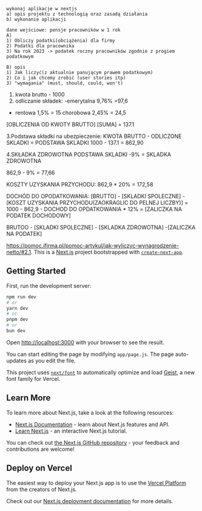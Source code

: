 ```
wykonaj aplikacje w nextjs
a) opis projektu z technologią oraz zasadą działania
b) wykonanie aplikacji

dane wejściowe: pensje pracowników w 1 rok
A)
1) Obliczy podatki(obciążenia) dla firmy
2) Podatki dla pracownika
3) Na rok 2023 -> podatek roczny pracowników zgodnie z progiem podatkowym

B) opis
1) Jak liczyć(z aktualnie panującym prawem podatkowym)
2) Co i jak chcemy zrobić (user stories itp)
3) "wymagania" (must, should, could, won't)
```
1. kwota brutto - 1000
2. odliczanie składek: 
-emerytalna 9,76% =97,6
- rentowa 1,5% = 15
chorobowa 2,45% = 24,5


[OBLICZENIA OD KWOTY BRUTTO] 
[SUMA] = 137.1

3.Podstawa składki na ubezpieczenie:
KWOTA BRUTTO - ODLICZONE SKLADKI = PODSTAWA SKLADKI
1000 - 137.1 = 862,90

4.SKŁADKA ZDROWOTNA
 PODSTAWA SKLADKI -9% = SKLADKA ZDROWOTNA

862,9 - 9% = 77,66

KOSZTY UZYSKANIA PRZYCHODU:
862,9 * 20% = 172,58

DOCHÓD DO OPODATKOWANIA:
[BRUTTO] - [SKLADKI SPOLECZNE] - [KOSZT UZYSKANIA PRZYCHODU(ZAOKRAGLIC DO PELNEJ LICZBY)] = 
1000 - 862,9 -
DOCHOD DO OPDATKOWANIA * 12% = [ZALICZKA NA PODATEK DOCHODOWY]

BRUTOO - [SKLADKI SPOLECZNE] - [SKLADKA ZDROWOTNA] -[ZALICZKA NA PODATEK]



https://pomoc.ifirma.pl/pomoc-artykul/jak-wyliczyc-wynagrodzenie-netto/#2.1.
This is a [Next.js](https://nextjs.org) project bootstrapped with [`create-next-app`](https://github.com/vercel/next.js/tree/canary/packages/create-next-app).

## Getting Started

First, run the development server:

```bash
npm run dev
# or
yarn dev
# or
pnpm dev
# or
bun dev
```

Open [http://localhost:3000](http://localhost:3000) with your browser to see the result.

You can start editing the page by modifying `app/page.js`. The page auto-updates as you edit the file.

This project uses [`next/font`](https://nextjs.org/docs/app/building-your-application/optimizing/fonts) to automatically optimize and load [Geist](https://vercel.com/font), a new font family for Vercel.

## Learn More

To learn more about Next.js, take a look at the following resources:

- [Next.js Documentation](https://nextjs.org/docs) - learn about Next.js features and API.
- [Learn Next.js](https://nextjs.org/learn) - an interactive Next.js tutorial.

You can check out [the Next.js GitHub repository](https://github.com/vercel/next.js) - your feedback and contributions are welcome!

## Deploy on Vercel

The easiest way to deploy your Next.js app is to use the [Vercel Platform](https://vercel.com/new?utm_medium=default-template&filter=next.js&utm_source=create-next-app&utm_campaign=create-next-app-readme) from the creators of Next.js.

Check out our [Next.js deployment documentation](https://nextjs.org/docs/app/building-your-application/deploying) for more details.
